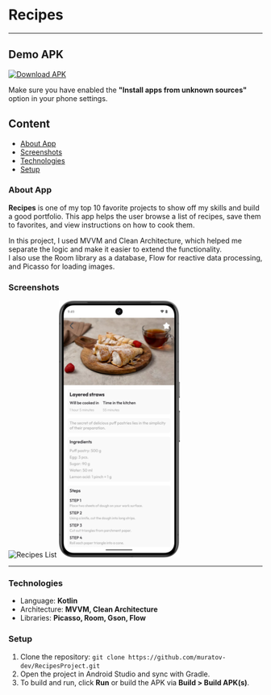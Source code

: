 # Recipes

---

## Demo APK

[![Download APK](https://img.shields.io/badge/Download-APK-2E2F39?style=for-the-badge&logo=android&logoColor=white)](https://github.com/muratov-dev/RecipesProject/releases/download/v1.0.0/recipes-1.0.0.apk)

<p>Make sure you have enabled the <strong>"Install apps from unknown sources"</strong> option in your phone settings.</p>

## Content
- [About App](#about-app)
- [Screenshots](#screenshots)
- [Technologies](#technologies)
- [Setup](#setup)

### About App

**Recipes** is one of my top 10 favorite projects to show off my skills and build a good portfolio. This app helps the
user browse a list of recipes, save them to favorites, and view instructions on how to cook them.

In this project, I used MVVM and Clean Architecture, which helped me separate the logic and make it easier to extend the
functionality. <br>I also use the Room library as a database, Flow for reactive data processing, and Picasso for loading
images.

### Screenshots

<div>
    <img src="screenshots/recipes_screen.png" width="240" alt="Recipes List"/>
    <img src="screenshots/recipe_info_screen.png" width="240" alt="Recipe Info"/>
</div>

---

### Technologies

* Language: **Kotlin**
* Architecture: **MVVM, Clean Architecture**
* Libraries: **Picasso, Room, Gson, Flow**

### Setup

1. Clone the repository: `git clone https://github.com/muratov-dev/RecipesProject.git`
2. Open the project in Android Studio and sync with Gradle.
3. To build and run, click **Run** or build the APK via **Build > Build APK(s)**.

